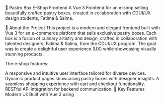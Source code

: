 🍰 Pastry Box E-Shop Frontend
A Vue 3 Frontend for an e-shop selling beautifully crafted pastry boxes, created in collaboration with CDUI/UX design students, Fatima & Salma.

🌟 About the Project
This project is a modern and elegant frontend built with Vue 3 for an e-commerce platform that sells exclusive pastry boxes. Each box is a fusion of culinary artistry and design, crafted in collaboration with talented designers, Fatima & Salma, from the CDUI/UX program. The goal was to create a delightful user experience (UX) while showcasing visually stunning products.

The e-shop features:

A responsive and intuitive user interface tailored for diverse devices.
Dynamic product pages showcasing pastry boxes with designer insights.
A seamless shopping experience with cart and checkout functionality.
RESTful API integration for backend communication.
🚀 Key Features
Modern UI: Built with Vue 3 using <script setup> syntax for clarity and performance.
Dynamic Components: Interactive product galleries and designer profiles.
Smooth Animations: SCSS-enhanced transitions for an immersive experience.
API Integration: Communicates seamlessly with the backend using Axios.
Localization Ready: Built to accommodate multiple languages for a global audience.
Accessibility First: Ensures usability for all, including visually impaired users.
🛠️ Tech Stack
Frontend Framework: Vue 3
Styling: SCSS
API Calls: Axios
Build Tool: Vue-x
Version Control: Git
👩‍💻 Project Goals
This project was an opportunity to:

Showcase my frontend development expertise in a professional context.
Collaborate with UI/UX designers to align aesthetic and functional goals.
Build an end-to-end user-centric e-commerce experience.
🎨 Design Collaboration
The UI/UX designs for this project were created by Fatima and Salma, talented design students from the CDUI/UX program. Their vision was to merge modern web design principles with the aesthetic of high-end pastry branding. The designs emphasize:

Sophisticated color palettes.
Clean, intuitive layout structures.
Engaging micro-interactions.
🛍️ How to Run the Project
Clone the repository:
git clone https://github.com/Mariaescapereality/ateliersucre_front.git
cd ateliersucre_front
Install dependencies:
npm install
Run the development server:
npm run dev
Open in your browser:
Navigate to http://localhost:8080 to explore the project.
🖥️ API Integration
This frontend is designed to work with a custom e-shop backend API.

Backend Repository: ateliersucre_backend
📚 What I Learned
Through this project, I:

Strengthened my Vue 3 development skills, particularly with the <script setup> syntax.
Collaborated effectively with designers to bring UI/UX concepts to life.
Enhanced my understanding of e-commerce workflows, from browsing to checkout.
Built a scalable architecture for future expansions.
✨ Why Hire Me?
I am passionate about crafting engaging web experiences that balance functionality and aesthetics.
I thrive in collaborative environments, bridging the gap between design and development.
My code is clean, scalable, and well-documented, ensuring long-term maintainability.
I’m excited to bring my skills and creativity to your team. Let’s build something amazing together! 🚀

📩 Contact Me
If you’re impressed by my work and want to discuss opportunities, feel free to reach out:

Email: tretyak.ma.88@gmail.com
LinkedIn: https://www.linkedin.com/in/mariiawemeaux/
🙌 Acknowledgments
Special thanks to Fatima and Salma for their stunning designs and creative input. Your vision truly elevated this project!
